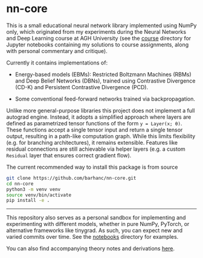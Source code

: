 # nn-core

This is a small educational neural network library implemented using NumPy only, which originated
from my experiments during the Neural Networks and Deep Learning course at AGH University (see the
[course](/notebooks/course/) directory for Jupyter notebooks containing my solutions to course
assignments, along with personal commentary and critique). 

Currently it contains implementations of:

* Energy-based models (EBMs): Restricted Boltzmann Machines (RBMs) and Deep Belief Networks (DBNs),
  trained using Contrastive Divergence (CD-K) and Persistent Contrastive Divergence (PCD).

* Some conventional feed-forward networks trained via backpropagation.

Unlike more general-purpose libraries this project does not implement a full autograd engine.
Instead, it adopts a simplified approach where layers are defined as parametrized tensor functions
of the form `y = Layer(x; θ)`. These functions accept a single tensor input and return a single
tensor output, resulting in a path-like computation graph. While this limits flexibility (e.g. for
branching architectures), it remains extensible. Features like residual connections are still
achievable via helper layers (e.g. a custom `Residual` layer that ensures correct gradient flow).

The current recommended way to install this package is from source
```bash
git clone https://github.com/barhanc/nn-core.git
cd nn-core
python3 -m venv venv
source venv/bin/activate
pip install -e .
```

---

This repository also serves as a personal sandbox for implementing and experimenting with different
models, whether in pure NumPy, PyTorch, or alternative frameworks like tinygrad. As such, you can
expect new and varied commits over time. See the [notebooks](/notebooks/) directory for examples.

You can also find accompanying theory notes and derivations
[here](https://barhanc.github.io/notes/machine-learning/deep/dl.pdf).

